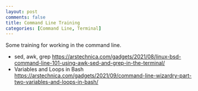 ```yaml
---
layout: post
comments: false
title: Command Line Training
categories: [Command Line, Terminal]
---
```


Some training for working in the command line.

- sed, awk, grep <a href = "https://arstechnica.com/gadgets/2021/08/linux-bsd-command-line-101-using-awk-sed-and-grep-in-the-terminal/" target = "_blank">https://arstechnica.com/gadgets/2021/08/linux-bsd-command-line-101-using-awk-sed-and-grep-in-the-terminal/</a>
- Variables and Loops in Bash <a href = "https://arstechnica.com/gadgets/2021/09/command-line-wizardry-part-two-variables-and-loops-in-bash/" target = "_blank">https://arstechnica.com/gadgets/2021/09/command-line-wizardry-part-two-variables-and-loops-in-bash/</a>
